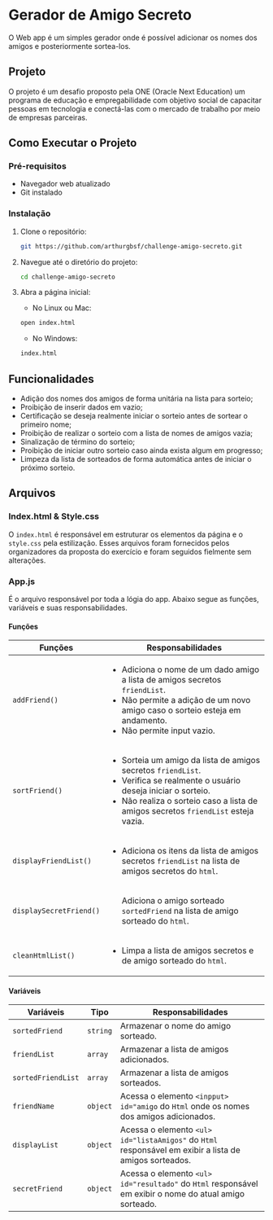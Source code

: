 # Gerador de Amigo Secreto 

O Web app é um  simples gerador onde é possível adicionar  os nomes dos amigos e posteriormente sortea-los. 

## Projeto

O projeto é um desafio proposto pela ONE (Oracle Next Education) um programa de educação e empregabilidade com objetivo social de capacitar pessoas em tecnologia e conectá-las com o mercado de trabalho por meio de empresas parceiras.

## Como Executar o Projeto

### Pré-requisitos

- Navegador web atualizado
- Git instalado

### Instalação

1. Clone o repositório:
    ```bash
    git https://github.com/arthurgbsf/challenge-amigo-secreto.git
    ```
2. Navegue até o diretório do projeto:
    ```bash
    cd challenge-amigo-secreto
    ```
3. Abra a página inicial:
   
    - No Linux ou Mac:
    ```bash
    open index.html
    ```
    - No Windows:
    ```cmd
    index.html
    ```
## Funcionalidades 

<ul>
  <li>
    Adição dos nomes dos amigos de forma unitária na lista para sorteio;
  </li>
  <li>
    Proibição de inserir dados em vazio;
  </li>
  <li>
    Certificação se deseja realmente iniciar o sorteio antes de sortear o primeiro nome;
  </li>
<li>
Proibição de realizar o sorteio com a lista de nomes de amigos vazia;        
</li>
  <li>
    Sinalização de término do sorteio;
  </li>
  <li>
  Proibição de iniciar outro sorteio caso ainda exista algum em progresso;  
  </li>
  <li>
    Limpeza da lista de sorteados de forma automática antes de iniciar o próximo sorteio.
  </li>
</ul>

## Arquivos

### Index.html & Style.css

O `index.html` é responsável em estruturar os elementos da página e o `style.css` pela estilização. Esses arquivos foram fornecidos pelos organizadores da proposta do exercício e foram seguidos fielmente sem alterações.

### App.js

É o arquivo responsável por toda a lógia do app. Abaixo segue as funções, variáveis e suas responsabilidades.

#### Funções

| Funções | Responsabilidades  |
|-----------|-----------|
| `addFriend()`   | <ul> <li> Adiciona o nome de um dado amigo a lista de amigos secretos `friendList`. </li>  <li> Não permite a adição de um novo amigo caso o sorteio esteja em andamento.</li> <li> Não permite input vazio. </li> </ul>
| `sortFriend()`  | <ul> <li> Sorteia um amigo da lista de amigos secretos `friendList`. </li> <li> Verifica se realmente o usuário deseja iniciar o sorteio. </li> <li> Não realiza o sorteio caso a lista de amigos secretos `friendList` esteja vazia. </li> </ul>  |
| `displayFriendList()`  |<ul> <li> Adiciona os itens da lista de amigos secretos `friendList` na lista de amigos secretos do `html`. </li> </ul>|
| `displaySecretFriend()`| <ul> Adiciona o amigo sorteado `sortedFriend` na lista de amigo sorteado do `html`. </li></ul>|
| `cleanHtmlList()`| <ul> <li> Limpa a lista de amigos secretos e de amigo sorteado do `html`. </li></ul>|

#### Variáveis 
| Variáveis | Tipo | Responsabilidades  |
|----------|----------|----------|
| `sortedFriend` | `string`   |  Armazenar o nome do amigo sorteado.  |
| `friendList` | `array`  | Armazenar a lista de amigos adicionados.  |
| `sortedFriendList` | `array`  | Armazenar a lista de amigos sorteados. |
| `friendName` | `object`  | Acessa o elemento `<inpput>` `id="amigo` do `Html` onde os nomes dos amigos adicionados.  |
| `displayList`  | `object`|  Acessa o elemento `<ul>` `id="listaAmigos"` do `Html` responsável em exibir a lista de amigos sorteados.  |
| `secretFriend` | `object`| Acessa o elemento `<ul>` `id="resultado"` do `Html` responsável em exibir o nome do atual amigo sorteado. |

